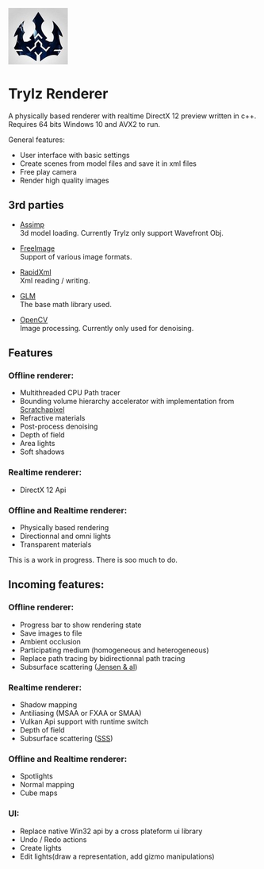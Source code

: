 ![logo](logo.jpg?raw=true)
# Trylz Renderer

A physically based renderer with realtime DirectX 12 preview written in c++.  
Requires 64 bits Windows 10 and AVX2 to run.  

General features:  
- User interface with basic settings
- Create scenes from model files and save it in xml files
- Free play camera
- Render high quality images

## 3rd parties  
- [Assimp](http://assimp.sourceforge.net)  
3d model loading. Currently Trylz only support Wavefront Obj.  

- [FreeImage](http://freeimage.sourceforge.net)  
Support of various image formats.  

- [RapidXml](http://rapidxml.sourceforge.net)  
Xml reading / writing.  
 
 - [GLM](http://glm.g-truc.net/0.9.8/index.html)  
The base math library used.  

 - [OpenCV](http://opencv.org)  
Image processing. Currently only used for denoising.

## Features

### Offline renderer:  
- Multithreaded CPU Path tracer
- Bounding volume hierarchy accelerator with implementation from [Scratchapixel](https://www.scratchapixel.com/) 
- Refractive materials 
- Post-process denoising  
- Depth of field
- Area lights
- Soft shadows

### Realtime renderer:
- DirectX 12 Api

### Offline and Realtime renderer: 
- Physically based rendering
- Directionnal and omni lights  
- Transparent materials  

This is a work in progress. There is soo much to do.  


## Incoming features:  

### Offline renderer:
- Progress bar to show rendering state
- Save images to file
- Ambient occlusion
- Participating medium (homogeneous and heterogeneous)
- Replace path tracing by bidirectionnal path tracing
- Subsurface scattering ([Jensen & al](http://jbit.net/~sparky/bssrdf.pdf))

### Realtime renderer:
- Shadow mapping
- Antiliasing (MSAA or FXAA or SMAA)
- Vulkan Api support with runtime switch
- Depth of field
- Subsurface scattering ([SSS](http://www.iryoku.com/separable-sss/))

### Offline and Realtime renderer:
- Spotlights
- Normal mapping
- Cube maps  

### UI:
- Replace native Win32 api by a cross plateform ui library  
- Undo / Redo actions
- Create lights  
- Edit lights(draw a representation, add gizmo manipulations)